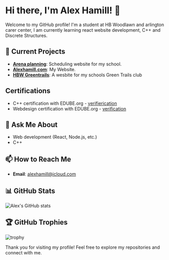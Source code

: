 # Hi there, I'm Alex Hamill! 👋

Welcome to my GitHub profile! I'm a student at HB Woodlawn and arlington carer center, I am currently learning react website development, C++ and Discrete Structures. 

## 🔭 Current Projects
- **[Arena planning](https://github.com/ArenaPlanning/ArenaPlanning.github.io)**: Scheduling website for my school.
- **[Alexhamill.com](https://github.com/alexhamill/alexhamill.com)**: My Website.
- **[HBW Greentrails](https://github.com/alexhamill/HBWGreentrails)**: A wesbite for my schools Green Trails club

## Certifications
- C++ certification with EDUBE.org - [verifierication](https://verify.openedg.org/?id=SPgw.5idn.xs6E)
- Webdesign certification with EDUBE.org - [verification](https://verify.openedg.org/?id=fOae.0GWS.fQme)

## 💬 Ask Me About
- Web development (React, Node.js, etc.)
- C++

## 📫 How to Reach Me
- **Email**: [alexhamill@icloud.com](mailto:alexhamill@icloud.com)

## 📊 GitHub Stats
![Alex's GitHub stats](https://github-readme-stats.vercel.app/api?username=alexhamill&show_icons=true&theme=radical)

## 🏆 GitHub Trophies
![trophy](https://github-profile-trophy.vercel.app/?username=alexhamill&theme=onedark)

Thank you for visiting my profile! Feel free to explore my repositories and connect with me.
